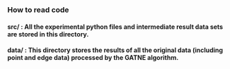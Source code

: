 ### How to read code
#### src/ : All the experimental python files and intermediate result data sets are stored in this directory.
#### data/ : This directory stores the results of all the original data (including point and edge data) processed by the GATNE algorithm.
